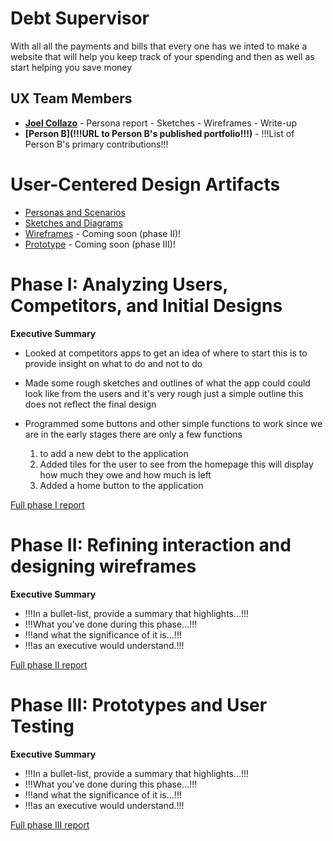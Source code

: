 # Debt Supervisor 

With all all the payments and bills that every one has we inted to make a website that 
will help you keep track of your spending and then as well as start helping you save money

## UX Team Members

* **[Joel Collazo](https://usabilityengineering.github.io/ux-portfolio-WZRD95/)** - Persona report - Sketches - Wireframes - Write-up 
* **[Person B](!!!URL to Person B's published portfolio!!!)** - !!!List of Person B's primary contributions!!!

# User-Centered Design Artifacts
 
 
* [Personas and Scenarios](personas/)
* [Sketches and Diagrams](sketches/)
* [Wireframes](https://xd.adobe.com/view/9ccec208-2b3e-48eb-869c-eb08b77c9948-c99d/) - Coming soon (phase II)!
* [Prototype](#) - Coming soon (phase III)!

# Phase I: Analyzing Users, Competitors, and Initial Designs

**Executive Summary**

* Looked at competitors apps to get an idea of where to start  this is to provide insight on what to do and not to do
* Made some rough sketches and outlines of what the app could could look like from the users and it's very rough just a simple outline this does not reflect the final design

* Programmed some buttons and other simple functions to work since we are in the early stages there are only a few functions 
  1. to add a new debt to the application
  2. Added tiles for the user to see from the homepage this will display how much they owe and how much is left
  3. Added a home button to the application


[Full phase I report](phaseI/)

# Phase II: Refining interaction and designing wireframes

**Executive Summary**

* !!!In a bullet-list, provide a summary that highlights...!!!
* !!!What you've done during this phase...!!!
* !!!and what the significance of it is...!!!
* !!!as an executive would understand.!!!

[Full phase II report](phaseII/)

# Phase III: Prototypes and User Testing

**Executive Summary**

* !!!In a bullet-list, provide a summary that highlights...!!!
* !!!What you've done during this phase...!!!
* !!!and what the significance of it is...!!!
* !!!as an executive would understand.!!!

[Full phase III report](phaseIII/)
